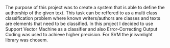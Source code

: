   The purpose of this project was to create a system that is able to define the authorship of the given text. This task can be reffered to as a multi class classification problem where known writers/authors are classes and texts are elements that need to be classified. In this project I decided to use Support Vector Machine as a classifier and also Error-Correcting Output Coding was used to achieve higher precision. 
  For SVM the jnisvmlight library was chosem.  
